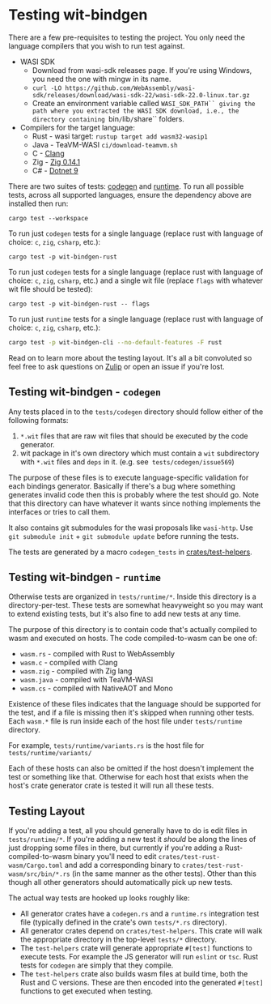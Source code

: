 # Testing wit-bindgen

There are a few pre-requisites to testing the project. You only need the language compilers that you wish to run test against.

- WASI SDK
  - Download from wasi-sdk releases page. If you're using Windows, you need the one with mingw in its name.
  - `curl -LO https://github.com/WebAssembly/wasi-sdk/releases/download/wasi-sdk-22/wasi-sdk-22.0-linux.tar.gz`
  - Create an environment variable called `WASI_SDK_PATH`` giving the path where you extracted the WASI SDK download, i.e., the directory containing `bin`/`lib`/`share`` folders.
- Compilers for the target language:
  - Rust - wasi target: `rustup target add wasm32-wasip1`
  - Java - TeaVM-WASI `ci/download-teamvm.sh`
  - C - [Clang](https://clang.llvm.org/)
  - Zig - [Zig 0.14.1](https://ziglang.org/download/#release-0.14.1)
  - C# - [Dotnet 9](https://dotnet.microsoft.com/en-us/download/dotnet/9.0)

There are two suites of tests: [codegen](#testing-wit-bindgen---codegen) and [runtime](#testing-wit-bindgen---runtime).  To run all possible tests, across all supported languages, ensure the dependency above are installed then run:

```
cargo test --workspace
```

To run just `codegen` tests for a single language (replace rust with language of choice: `c`, `zig`, `csharp`, etc.):

```
cargo test -p wit-bindgen-rust
```

To run just `codegen` tests for a single language (replace rust with language of choice: `c`, `zig`, `csharp`, etc.) and a single wit file (replace `flags` with whatever wit file should be tested):

```
cargo test -p wit-bindgen-rust -- flags
```

To run just `runtime` tests for a single language (replace rust with language of choice: `c`, `zig`, `csharp`, etc.):

```bash
cargo test -p wit-bindgen-cli --no-default-features -F rust
```

Read on to learn more about the testing layout. It's all a bit convoluted so feel free to ask questions on [Zulip](../README.md#about) or open an issue if you're lost.

## Testing wit-bindgen - `codegen`

Any tests placed in to the `tests/codegen` directory should follow either of the following formats:
1. `*.wit` files that are raw wit files that should be executed by the code generator.
2. wit package in it's own directory which must contain a `wit` subdirectory with `*.wit` files and `deps` in it. (e.g. see` tests/codegen/issue569`)

The purpose of these files is to execute language-specific
validation for each bindings generator. Basically if there's a bug where
something generates invalid code then this is probably where the test should go.
Note that this directory can have whatever it wants since nothing implements the
interfaces or tries to call them.

It also contains git submodules for the wasi proposals like `wasi-http`.
Use `git submodule init` +  `git submodule update` before running the tests.

The tests are generated by a macro `codegen_tests` in [crates/test-helpers](../crates/test-helpers/).

## Testing wit-bindgen - `runtime`

Otherwise tests are organized in `tests/runtime/*`. Inside this directory is a
directory-per-test. These tests are somewhat heavyweight so you may want to
extend existing tests, but it's also fine to add new tests at any time.

The purpose of this directory is to contain code that's actually compiled to
wasm and executed on hosts. The code compiled-to-wasm can be one of:

* `wasm.rs` - compiled with Rust to WebAssembly
* `wasm.c` - compiled with Clang
* `wasm.zig` - compiled with Zig lang
* `wasm.java` - compiled with TeaVM-WASI
* `wasm.cs` - compiled with NativeAOT and Mono

Existence of these files indicates that the language should be supported for the
test, and if a file is missing then it's skipped when running other tests. Each
`wasm.*` file is run inside each of the host file under `tests/runtime` directory.

For example, `tests/runtime/variants.rs` is the host file for `tests/runtime/variants/`

Each of these hosts can also be omitted if the host doesn't implement the test
or something like that. Otherwise for each host that exists when the host's
crate generator crate is tested it will run all these tests.

## Testing Layout

If you're adding a test, all you should generally have to do is edit files in
`tests/runtime/*`. If you're adding a new test it *should* be along the lines of
just dropping some files in there, but currently if you're adding a
Rust-compiled-to-wasm binary you'll need to edit
`crates/test-rust-wasm/Cargo.toml` and add a corresponding binary to
`crates/test-rust-wasm/src/bin/*.rs` (in the same manner as the other tests).
Other than this though all other generators should automatically pick up new
tests.

The actual way tests are hooked up looks roughly like:

* All generator crates have a `codegen.rs` and a `runtime.rs` integration test
  file (typically defined in the crate's own `tests/*.rs` directory).
* All generator crates depend on `crates/test-helpers`. This crate will walk the
  appropriate directory in the top-level `tests/*` directory.
* The `test-helpers` crate will generate appropriate `#[test]` functions to
  execute tests. For example the JS generator will run `eslint` or `tsc`. Rust
  tests for `codegen` are simply that they compile.
* The `test-helpers` crate also builds wasm files at build time, both the Rust
  and C versions. These are then encoded into the generated `#[test]` functions
  to get executed when testing.
